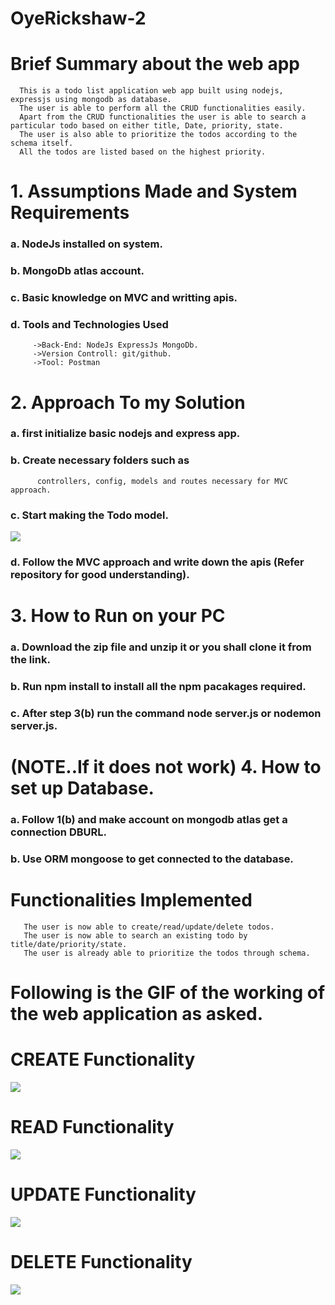 # OyeRickshaw-2

#     Brief Summary about the web app

      This is a todo list application web app built using nodejs, expressjs using mongodb as database.
      The user is able to perform all the CRUD functionalities easily.
      Apart from the CRUD functionalities the user is able to search a particular todo based on either title, Date, priority, state.
      The user is also able to prioritize the todos according to the schema itself.
      All the todos are listed based on the highest priority.

# 1.  Assumptions Made and System Requirements
 
 ###  a. NodeJs installed on system.
 ###  b. MongoDb atlas account.
 ###  c. Basic knowledge on MVC and writting apis.
 ###  d. Tools and Technologies Used
         ->Back-End: NodeJs ExpressJs MongoDb.
         ->Version Controll: git/github.
         ->Tool: Postman
 
 # 2. Approach To my Solution 
 
 ###  a. first initialize basic nodejs and express app.
 ###  b. Create necessary folders such as
          controllers, config, models and routes necessary for MVC approach.
 ###  c. Start making the Todo model.
 
<img src ="https://user-images.githubusercontent.com/42107838/102281211-87053400-3f54-11eb-8351-ce8d865e1640.png">

 ###  d. Follow the MVC approach and write down the apis (Refer repository for good understanding).


# 3.  How to Run on your PC

###   a. Download the zip file and unzip it or you shall clone it from the link.
###   b. Run npm install to install all the npm pacakages required.
###   c. After step 3(b) run the command node server.js or nodemon server.js.

# (NOTE..If it does not work) 4.  How to set up Database.

###   a. Follow 1(b) and make account on mongodb atlas get a connection DBURL.
###   b. Use ORM mongoose to get connected to the database.

#     Functionalities Implemented
       The user is now able to create/read/update/delete todos.
       The user is now able to search an existing todo by title/date/priority/state.
       The user is already able to prioritize the todos through schema.
       
#     Following is the GIF of the working of the web application as asked.
#     CREATE Functionality
<img src= "https://user-images.githubusercontent.com/42107838/102305078-19253080-3f85-11eb-9435-39898c1c3710.gif">
      
#     READ Functionality
<img src ="https://user-images.githubusercontent.com/42107838/102305265-85079900-3f85-11eb-9635-5150130b274a.gif">
      
#     UPDATE Functionality
<img src ="https://user-images.githubusercontent.com/42107838/102305386-eb8cb700-3f85-11eb-99ba-f863da6977e5.gif"> 
      
#      DELETE Functionality
<img src ="https://user-images.githubusercontent.com/42107838/102305681-a452f600-3f86-11eb-8006-386cc4026b6e.gif">
